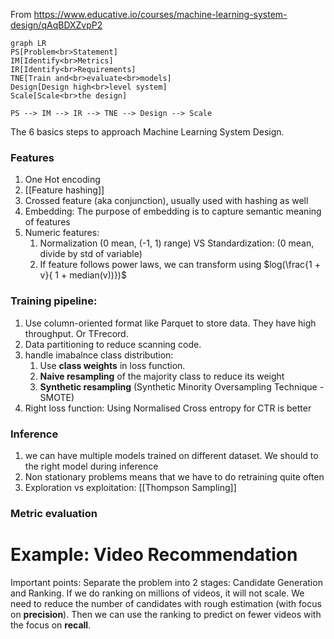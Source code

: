From https://www.educative.io/courses/machine-learning-system-design/qAqBDXZvpP2


```mermaid
graph LR
PS[Problem<br>Statement]
IM[Identify<br>Metrics]
IR[Identify<br>Requirements]
TNE[Train and<br>evaluate<br>models]
Design[Design high<br>level system]
Scale[Scale<br>the design]

PS --> IM --> IR --> TNE --> Design --> Scale
```
The 6 basics steps to approach Machine Learning System Design.

### Features
1. One Hot encoding
2. [[Feature hashing]]
3. Crossed feature (aka conjunction), usually used with hashing as well
4. Embedding: The purpose of embedding is to capture semantic meaning of features
5. Numeric features:
	1. Normalization (0 mean, (-1, 1) range) VS Standardization: (0 mean, divide by std of variable)
	2. If feature follows power laws, we can transform using $log(\frac{1 + v}{ 1 + median(v))})$   


### Training pipeline:
1. Use column-oriented format like Parquet to store data. They have high throughput. Or TFrecord.
2. Data partitioning to reduce scanning code.
3. handle imabalnce class distribution:
	1. Use **class weights** in loss function.
	2. **Naive resampling** of the majority class to reduce its weight
	3. **Synthetic resampling** (Synthetic Minority Oversampling Technique - SMOTE)
4. Right loss function: Using Normalised Cross entropy for CTR is better

### Inference
1. we can have multiple models trained on different dataset. We should to the right model during inference
2. Non stationary problems means that we have to do retraining quite often
3. Exploration vs exploitation: [[Thompson Sampling]]

### Metric evaluation


# Example: Video Recommendation
Important points: Separate the problem into 2 stages: Candidate Generation and Ranking. 
If we do ranking on millions of videos, it will not scale. We need to reduce the number of candidates with rough estimation (with focus on **precision**). Then we can use the ranking to predict on fewer videos with the focus on **recall**.


